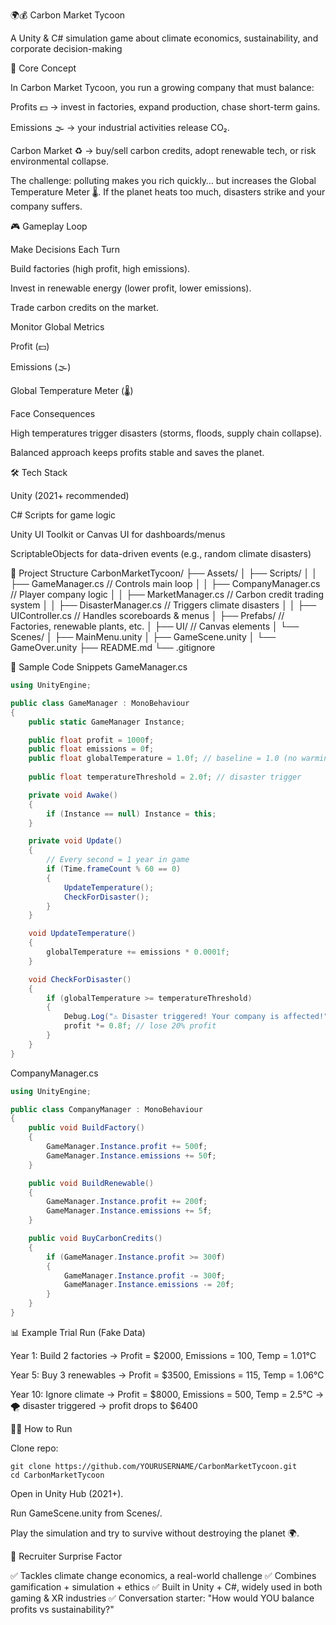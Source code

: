 🌍💰 Carbon Market Tycoon

A Unity & C# simulation game about climate economics, sustainability, and corporate decision-making

🚀 Core Concept

In Carbon Market Tycoon, you run a growing company that must balance:

Profits 💵 → invest in factories, expand production, chase short-term gains.

Emissions 🌫️ → your industrial activities release CO₂.

Carbon Market ♻️ → buy/sell carbon credits, adopt renewable tech, or risk environmental collapse.

The challenge: polluting makes you rich quickly… but increases the Global Temperature Meter 🌡️. If the planet heats too much, disasters strike and your company suffers.

🎮 Gameplay Loop

Make Decisions Each Turn

Build factories (high profit, high emissions).

Invest in renewable energy (lower profit, lower emissions).

Trade carbon credits on the market.

Monitor Global Metrics

Profit (💵)

Emissions (🌫️)

Global Temperature Meter (🌡️)

Face Consequences

High temperatures trigger disasters (storms, floods, supply chain collapse).

Balanced approach keeps profits stable and saves the planet.

🛠️ Tech Stack

Unity (2021+ recommended)

C# Scripts for game logic

Unity UI Toolkit or Canvas UI for dashboards/menus

ScriptableObjects for data-driven events (e.g., random climate disasters)

📂 Project Structure
CarbonMarketTycoon/
 ├── Assets/
 │   ├── Scripts/
 │   │   ├── GameManager.cs        // Controls main loop
 │   │   ├── CompanyManager.cs     // Player company logic
 │   │   ├── MarketManager.cs      // Carbon credit trading system
 │   │   ├── DisasterManager.cs    // Triggers climate disasters
 │   │   ├── UIController.cs       // Handles scoreboards & menus
 │   ├── Prefabs/                  // Factories, renewable plants, etc.
 │   ├── UI/                       // Canvas elements
 │   └── Scenes/
 │       ├── MainMenu.unity
 │       ├── GameScene.unity
 │       └── GameOver.unity
 ├── README.md
 └── .gitignore

🧩 Sample Code Snippets
GameManager.cs
```csharp
using UnityEngine;

public class GameManager : MonoBehaviour
{
    public static GameManager Instance;

    public float profit = 1000f;
    public float emissions = 0f;
    public float globalTemperature = 1.0f; // baseline = 1.0 (no warming)
    
    public float temperatureThreshold = 2.0f; // disaster trigger

    private void Awake()
    {
        if (Instance == null) Instance = this;
    }

    private void Update()
    {
        // Every second = 1 year in game
        if (Time.frameCount % 60 == 0)
        {
            UpdateTemperature();
            CheckForDisaster();
        }
    }

    void UpdateTemperature()
    {
        globalTemperature += emissions * 0.0001f;
    }

    void CheckForDisaster()
    {
        if (globalTemperature >= temperatureThreshold)
        {
            Debug.Log("⚠️ Disaster triggered! Your company is affected!");
            profit *= 0.8f; // lose 20% profit
        }
    }
}
```

CompanyManager.cs
```csharp
using UnityEngine;

public class CompanyManager : MonoBehaviour
{
    public void BuildFactory()
    {
        GameManager.Instance.profit += 500f;
        GameManager.Instance.emissions += 50f;
    }

    public void BuildRenewable()
    {
        GameManager.Instance.profit += 200f;
        GameManager.Instance.emissions += 5f;
    }

    public void BuyCarbonCredits()
    {
        if (GameManager.Instance.profit >= 300f)
        {
            GameManager.Instance.profit -= 300f;
            GameManager.Instance.emissions -= 20f;
        }
    }
}
```

📊 Example Trial Run (Fake Data)

Year 1: Build 2 factories → Profit = $2000, Emissions = 100, Temp = 1.01°C

Year 5: Buy 3 renewables → Profit = $3500, Emissions = 115, Temp = 1.06°C

Year 10: Ignore climate → Profit = $8000, Emissions = 500, Temp = 2.5°C → 🌪️ disaster triggered → profit drops to $6400

🧑‍💻 How to Run

Clone repo:
```
git clone https://github.com/YOURUSERNAME/CarbonMarketTycoon.git
cd CarbonMarketTycoon
```

Open in Unity Hub (2021+).

Run GameScene.unity from Scenes/.

Play the simulation and try to survive without destroying the planet 🌍.

🎯 Recruiter Surprise Factor

✅ Tackles climate change economics, a real-world challenge
✅ Combines gamification + simulation + ethics
✅ Built in Unity + C#, widely used in both gaming & XR industries
✅ Conversation starter: "How would YOU balance profits vs sustainability?"
